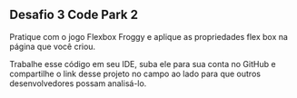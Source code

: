 ## Desafio 3 Code Park 2

Pratique com o jogo Flexbox Froggy e aplique as propriedades flex box na página que você criou.

Trabalhe esse código em seu IDE, suba ele para sua conta no GitHub e compartilhe o link desse projeto no campo ao lado para que outros desenvolvedores possam analisá-lo. 